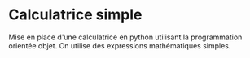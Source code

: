 # Calculatrice simple
Mise en place d'une calculatrice en python utilisant la programmation orientée objet. On utilise des expressions mathématiques simples.
